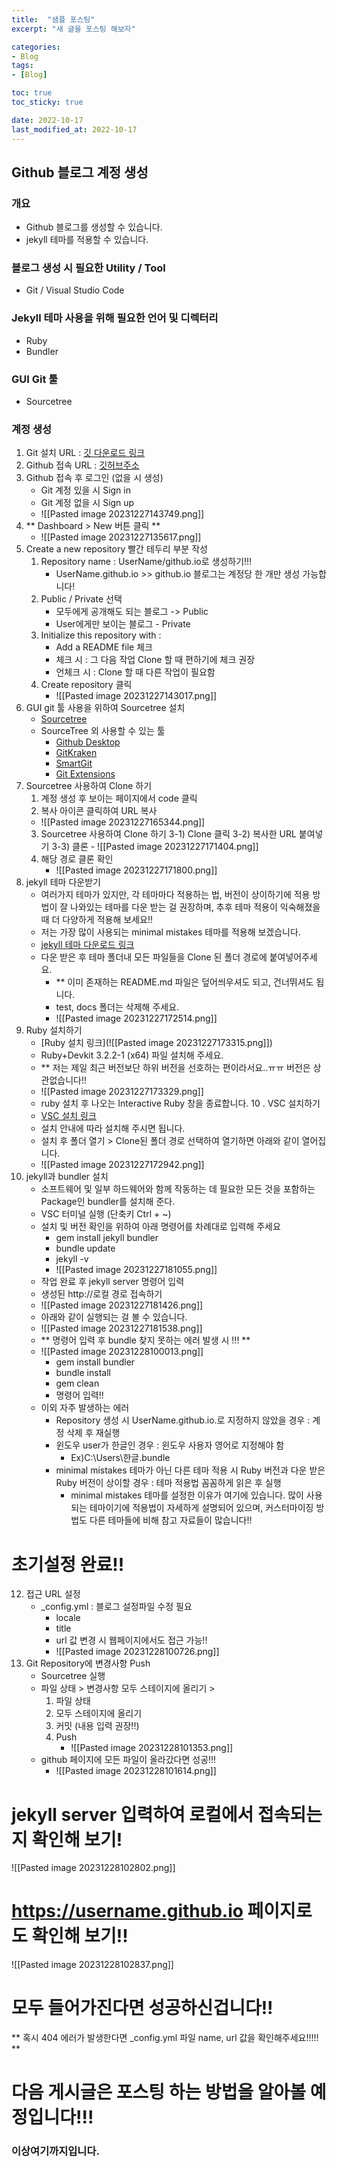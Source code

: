 ```yaml
---
title:  "샘플 포스팅"
excerpt: "새 글을 포스팅 해보자"

categories:
- Blog
tags:
- [Blog]

toc: true
toc_sticky: true

date: 2022-10-17
last_modified_at: 2022-10-17
---
```


## Github 블로그 계정 생성 
### 개요
* Github 블로그를 생성할 수 있습니다.
* jekyll 테마를 적용할 수 있습니다.

### 블로그 생성 시 필요한 Utility / Tool
* Git / Visual Studio Code

### Jekyll 테마 사용을 위해 필요한 언어  및 디렉터리
* Ruby
* Bundler

### GUI Git 툴
* Sourcetree

### 계정 생성
1. Git 설치 URL : [깃 다운로드 링크](https://git-scm.com/downloads)
2. Github 접속 URL : [깃허브주소](https://github.com/)
3. Github  접속 후 로그인 (없을 시 생성)
	- Git 계정 있을 시 Sign in
	- Git 계정 없을 시 Sign up
	- ![[Pasted image 20231227143749.png]]
4. ** Dashboard > New  버튼 클릭 **
	- ![[Pasted image 20231227135617.png]]
5. Create a new repository 빨간 테두리 부분 작성
	1) Repository name : UserName/github.io로 생성하기!!!   
		- UserName.github.io >> github.io 블로그는 계정당 한 개만 생성 가능합니다!
	2) Public / Private 선택
		- 모두에게 공개해도 되는 블로그 -> Public
		-  User에게만 보이는 블로그 - Private
	3) Initialize this repository with : 
		- Add a README file 체크
		- 체크 시 : 그 다음 작업 Clone 할 때 편하기에 체크 권장
		- 언체크 시 : Clone 할 때 다른 작업이 필요함
	4) Create repository 클릭
		- ![[Pasted image 20231227143017.png]]
6. GUI git 툴 사용을 위하여 Sourcetree  설치
	- [Sourcetree](https://www.sourcetreeapp.com/)
	- SourceTree 외 사용할 수 있는 툴 
		- [Github Desktop](https://desktop.github.com/)
		- [GitKraken](https://www.gitkraken.com/download)
		- [SmartGit](https://www.syntevo.com/smartgit/)
		- [Git Extensions](https://gitextensions.github.io/)
7. Sourcetree 사용하여 Clone 하기
	1) 계정 생성 후 보이는 페이지에서 code 클릭
	2) 복사 아이콘 클릭하여 URL 복사
	- ![[Pasted image 20231227165344.png]]
	3) Sourcetree 사용하여 Clone 하기
		 3-1) Clone 클릭 
		 3-2) 복사한 URL 붙여넣기
		 3-3) 클론
				- ![[Pasted image 20231227171404.png]]
	4) 해당 경로 클론 확인
		- ![[Pasted image 20231227171800.png]]
8. jekyll 테마 다운받기
	- 여러가지 테마가 있지만, 각 테마마다 적용하는 법, 버전이 상이하기에 적용 방법이 잘 나와있는 테마를 다운 받는 걸 권장하며, 추후 테마 적용이 익숙해졌을 때 더 다양하게 적용해 보세요!!
	- 저는 가장 많이 사용되는 minimal mistakes 테마를 적용해 보겠습니다.
	- [jekyll 테마 다운로드 링크](http://jekyllthemes.org/page3/)
	- 다운 받은 후 테마 폴더내 모든 파일들을 Clone 된 폴더 경로에 붙여넣어주세요.
		- ** 이미 존재하는 README.md 파일은 덮어씌우셔도 되고, 건너뛰셔도 됩니다.
		- test, docs 폴더는 삭제해 주세요.
		- ![[Pasted image 20231227172514.png]]
9. Ruby 설치하기
	- [Ruby 설치 링크](![[Pasted image 20231227173315.png]])
	- Ruby+Devkit 3.2.2-1 (x64) 파일 설치해 주세요. 
	- ** 저는 제일 최근 버전보단 하위 버전을 선호하는 편이라서요..ㅠㅠ 버전은 상관없습니다!!
	- ![[Pasted image 20231227173329.png]]
	- ruby 설치 후 나오는 Interactive Ruby 창을 종료합니다.
10 . VSC 설치하기
	- [VSC 설치 링크](https://code.visualstudio.com/download)
	- 설치 안내에 따라 설치해 주시면 됩니다.
	- 설치 후 폴더 열기 > Clone된 폴더 경로 선택하여 열기하면 아래와 같이 열어집니다.
	- ![[Pasted image 20231227172942.png]]
11. jekyll과 bundler 설치
	- 소프트웨어 및 일부 하드웨어와 함께 작동하는 데 필요한 모든 것을 포함하는 Package인 bundler를 설치해 준다.
	- VSC 터미널 실행 (단축키 Ctrl + ~)
	- 설치 및 버전 확인을 위하여 아래 명령어를 차례대로 입력해 주세요
		- gem install jekyll bundler
		- bundle update
		- jekyll -v
		- ![[Pasted image 20231227181055.png]]
	- 작업 완료 후 jekyll server 명령어 입력
	- 생성된 http://로컬 경로 접속하기
	- ![[Pasted image 20231227181426.png]]
	- 아래와 같이 실행되는 걸 볼 수 있습니다.
	- ![[Pasted image 20231227181538.png]]
	- ** 명령어 입력 후 bundle 찾지 못하는 에러 발생 시 !!! ** 
	- ![[Pasted image 20231228100013.png]]
		- gem install bundler
		- bundle install
		- gem clean
		- 명령어 입력!!
	- 이외 자주 발생하는 에러
		- Repository 생성 시 UserName.github.io.로 지정하지 않았을 경우 : 계정 삭제 후 재실행
		- 윈도우 user가 한글인 경우 : 윈도우 사용자 영어로 지정해야 함
			- Ex)C:\Users\한글\.bundle
		-  minimal mistakes 테마가 아닌 다른 테마 적용 시 Ruby 버전과 다운 받은 Ruby 버전이 상이할 경우 : 테마 적용법 꼼꼼하게 읽은 후 실행
			- minimal mistakes 테마를 설정한 이유가 여기에 있습니다. 많이 사용되는 테마이기에 적용법이 자세하게 설명되어 있으며, 커스터마이징 방법도 다른 테마들에 비해 참고 자료들이 많습니다!!

# 초기설정 완료!!

12. 접근 URL 설정
	- _config.yml : 블로그 설정파일 수정 필요
		- locale
		- title
		- url 값 변경 시 웹페이지에서도 접근 가능!!
		- ![[Pasted image 20231228100726.png]]
13. Git Repository에 변경사항 Push
	- Sourcetree 실행
	- 파일 상태 > 변경사항 모두 스테이지에 올리기 > 
		1) 파일 상태
		2) 모두 스테이지에 올리기
		3) 커밋 (내용 입력 권장!!)
		4) Push
			- ![[Pasted image 20231228101353.png]]
	- github 페이지에 모든 파일이 올라갔다면 성공!!!
		- ![[Pasted image 20231228101614.png]]
# jekyll server 입력하여 로컬에서 접속되는지 확인해 보기! 
![[Pasted image 20231228102802.png]]
# https://username.github.io 페이지로도 확인해 보기!!
![[Pasted image 20231228102837.png]]
# 모두 들어가진다면 성공하신겁니다!!

** 혹시 404 에러가 발생한다면 _config.yml 파일 name, url 값을 확인해주세요!!!!! ** 

# 다음 게시글은 포스팅 하는 방법을 알아볼 예정입니다!!!
### 이상여기까지입니다.